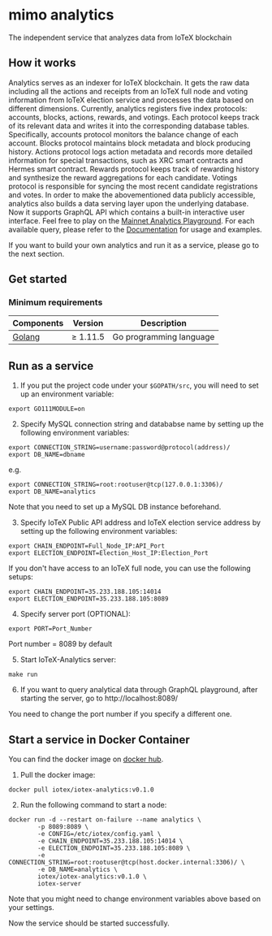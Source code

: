# mimo analytics

The independent service that analyzes data from IoTeX blockchain

## How it works
Analytics serves as an indexer for IoTeX blockchain. It gets the raw data including all the actions and receipts from an IoTeX full node and voting information from IoTeX election service and processes the data based on different dimensions. Currently, analytics registers five index protocols: accounts, blocks, actions, rewards, and votings. Each protocol keeps track of its relevant data and writes it into the corresponding database tables. Specifically, accounts protocol monitors the balance change of each account. Blocks protocol maintains block metadata and block producing history. Actions protocol logs action metadata and records more detailed information for special transactions, such as XRC smart contracts and Hermes smart contract. Rewards protocol keeps track of rewarding history and synthesize the reward aggregations for each candidate. Votings protocol is responsible for syncing the most recent candidate registrations and votes. In order to make the abovementioned data publicly accessible, analytics also builds a data serving layer upon the underlying database. Now it supports GraphQL API which contains a built-in interactive user interface. Feel free to play on the [Mainnet Analytics Playground](https://analytics.iotexscan.io/). For each available query, please refer to the [Documentation](https://docs.iotex.io/docs/misc.html#analytics) for usage and examples. 

If you want to build your own analytics and run it as a service, please go to the next section.

## Get started

### Minimum requirements

| Components | Version | Description |
|----------|-------------|-------------|
| [Golang](https://golang.org) | &ge; 1.11.5 | Go programming language |

## Run as a service
1. If you put the project code under your `$GOPATH/src`, you will need to set up an environment variable:
```
export GO111MODULE=on
```

2. Specify MySQL connection string and datababse name by setting up the following environment variables:
```
export CONNECTION_STRING=username:password@protocol(address)/
export DB_NAME=dbname
```
e.g. 
```
export CONNECTION_STRING=root:rootuser@tcp(127.0.0.1:3306)/
export DB_NAME=analytics
```
Note that you need to set up a MySQL DB instance beforehand.

3. Specify IoTeX Public API address and IoTeX election service address by setting up the following environment variables:
```
export CHAIN_ENDPOINT=Full_Node_IP:API_Port
export ELECTION_ENDPOINT=Election_Host_IP:Election_Port
```
If you don't have access to an IoTeX full node, you can use the following setups:
```
export CHAIN_ENDPOINT=35.233.188.105:14014
export ELECTION_ENDPOINT=35.233.188.105:8089
```

4. Specify server port (OPTIONAL):
```
export PORT=Port_Number
```
Port number = 8089 by default

5. Start IoTeX-Analytics server:
```
make run
```

6. If you want to query analytical data through GraphQL playground, after starting the server, go to http://localhost:8089/

You need to change the port number if you specify a different one. 

## Start a service in Docker Container

You can find the docker image on [docker hub](https://hub.docker.com/r/iotex/iotex-analytics).

1. Pull the docker image:

```
docker pull iotex/iotex-analytics:v0.1.0
```

2. Run the following command to start a node:

```
docker run -d --restart on-failure --name analytics \
        -p 8089:8089 \
        -e CONFIG=/etc/iotex/config.yaml \
        -e CHAIN_ENDPOINT=35.233.188.105:14014 \
        -e ELECTION_ENDPOINT=35.233.188.105:8089 \
        -e CONNECTION_STRING=root:rootuser@tcp(host.docker.internal:3306)/ \
        -e DB_NAME=analytics \
        iotex/iotex-analytics:v0.1.0 \
        iotex-server
```

Note that you might need to change environment variables above based on your settings. 

Now the service should be started successfully.


